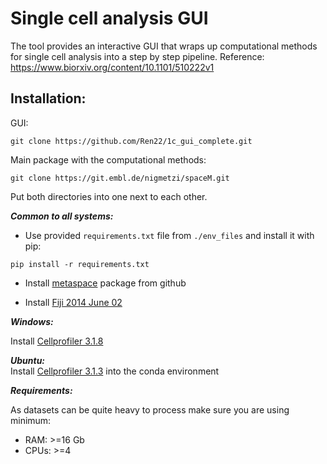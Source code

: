 # Single cell analysis GUI #
The tool provides an interactive GUI that wraps up computational methods for single cell analysis into a step by step pipeline. Reference: https://www.biorxiv.org/content/10.1101/510222v1

## Installation:

GUI:

`git clone https://github.com/Ren22/1c_gui_complete.git`

Main package with the computational methods:

`git clone https://git.embl.de/nigmetzi/spaceM.git`

Put both directories into one next to each other.

<strong><em>Common to all systems:</em></strong>

- Use provided `requirements.txt` file from `./env_files` and install it with pip:

`pip install -r requirements.txt`
- Install [metaspace](https://github.com/metaspace2020/metaspace/tree/master/metaspace/python-client) package from github

- Install [Fiji 2014 June 02](https://imagej.net/Fiji/Downloads)
</ul>
<strong><em>Windows:</em></strong>

Install [Cellprofiler 3.1.8](https://cellprofiler.org/releases/)

<strong><em>Ubuntu:</em></strong>  
Install [Cellprofiler 3.1.3](https://github.com/CellProfiler/CellProfiler/wiki/Conda-Installation) into the conda environment 

<strong><em>Requirements:</em></strong>  

As datasets can be quite heavy to process make sure you are using minimum:
- RAM: >=16 Gb
- CPUs: >=4
